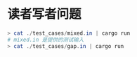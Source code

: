 # 读者写者问题

```powershell
> cat ./test_cases/mixed.in | cargo run
# mixed.in 是提供的测试输入
> cat ./test_cases/gap.in | cargo run
```
